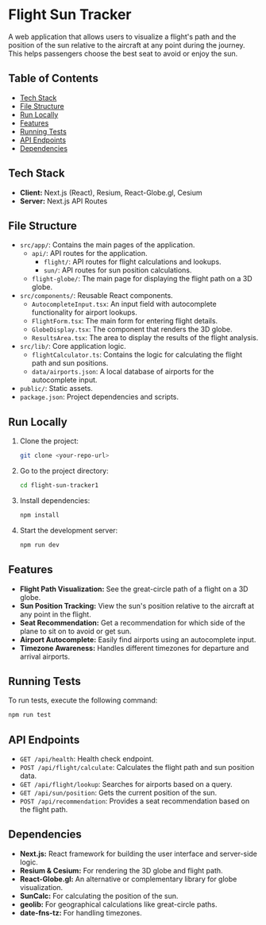 # Flight Sun Tracker

A web application that allows users to visualize a flight's path and the position of the sun relative to the aircraft at any point during the journey. This helps passengers choose the best seat to avoid or enjoy the sun.

## Table of Contents

- [Tech Stack](#tech-stack)
- [File Structure](#file-structure)
- [Run Locally](#run-locally)
- [Features](#features)
- [Running Tests](#running-tests)
- [API Endpoints](#api-endpoints)
- [Dependencies](#dependencies)

## Tech Stack

- **Client:** Next.js (React), Resium, React-Globe.gl, Cesium
- **Server:** Next.js API Routes

## File Structure

- `src/app/`: Contains the main pages of the application.
  - `api/`: API routes for the application.
    - `flight/`: API routes for flight calculations and lookups.
    - `sun/`: API routes for sun position calculations.
  - `flight-globe/`: The main page for displaying the flight path on a 3D globe.
- `src/components/`: Reusable React components.
  - `AutocompleteInput.tsx`: An input field with autocomplete functionality for airport lookups.
  - `FlightForm.tsx`: The main form for entering flight details.
  - `GlobeDisplay.tsx`: The component that renders the 3D globe.
  - `ResultsArea.tsx`: The area to display the results of the flight analysis.
- `src/lib/`: Core application logic.
  - `flightCalculator.ts`: Contains the logic for calculating the flight path and sun positions.
  - `data/airports.json`: A local database of airports for the autocomplete input.
- `public/`: Static assets.
- `package.json`: Project dependencies and scripts.

## Run Locally

1.  Clone the project:
    ```bash
    git clone <your-repo-url>
    ```
2.  Go to the project directory:
    ```bash
    cd flight-sun-tracker1
    ```
3.  Install dependencies:
    ```bash
    npm install
    ```
4.  Start the development server:
    ```bash
    npm run dev
    ```

## Features

-   **Flight Path Visualization:** See the great-circle path of a flight on a 3D globe.
-   **Sun Position Tracking:** View the sun's position relative to the aircraft at any point in the flight.
-   **Seat Recommendation:** Get a recommendation for which side of the plane to sit on to avoid or get sun.
-   **Airport Autocomplete:** Easily find airports using an autocomplete input.
-   **Timezone Awareness:** Handles different timezones for departure and arrival airports.

## Running Tests

To run tests, execute the following command:

```bash
npm run test
```

## API Endpoints

-   `GET /api/health`: Health check endpoint.
-   `POST /api/flight/calculate`: Calculates the flight path and sun position data.
-   `GET /api/flight/lookup`: Searches for airports based on a query.
-   `GET /api/sun/position`: Gets the current position of the sun.
-   `POST /api/recommendation`: Provides a seat recommendation based on the flight path.

## Dependencies

-   **Next.js:** React framework for building the user interface and server-side logic.
-   **Resium & Cesium:** For rendering the 3D globe and flight path.
-   **React-Globe.gl:** An alternative or complementary library for globe visualization.
-   **SunCalc:** For calculating the position of the sun.
-   **geolib:** For geographical calculations like great-circle paths.
-   **date-fns-tz:** For handling timezones.
